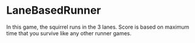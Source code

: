 # LaneBasedRunner
In this game, the squirrel runs in the 3 lanes. Score is based on maximum time that you survive like any other runner games.

